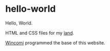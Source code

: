 # hello-world
Hello, World.

HTML and CSS files for my <a class="blue" href="http://krevony.land" target="_blank">land</a>.

<a href="http://wincomi.com" target="_blank">Wincomi</a> programmed the base of this website.
